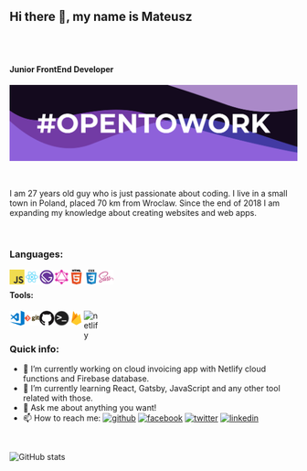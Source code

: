 ## Hi there 👋, my name is Mateusz

<br/>
<br/>

#### Junior FrontEnd Developer
![Junior FrontEnd Developer](https://raw.githubusercontent.com/SkowyrnyMG/SkowyrnyMG/master/bannerOTW.png)

<br/>

I am 27 years old guy who is just passionate about coding. I live in a small town in Poland, placed 70 km from Wroclaw. Since the end of 2018 I am expanding my knowledge about creating websites and web apps.

<br/>

### Languages:
<img align="left" alt="JavaScript" width="26px" src="https://raw.githubusercontent.com/github/explore/80688e429a7d4ef2fca1e82350fe8e3517d3494d/topics/javascript/javascript.png" />
<img align="left" alt="React" width="26px" src="https://raw.githubusercontent.com/github/explore/80688e429a7d4ef2fca1e82350fe8e3517d3494d/topics/react/react.png" />
<img align="left" alt="Gatsby" width="26px" src="https://raw.githubusercontent.com/github/explore/e94815998e4e0713912fed477a1f346ec04c3da2/topics/gatsby/gatsby.png" />
<img align="left" alt="GraphQL" width="26px" src="https://raw.githubusercontent.com/github/explore/80688e429a7d4ef2fca1e82350fe8e3517d3494d/topics/graphql/graphql.png" />
<img align="left" alt="HTML5" width="26px" src="https://raw.githubusercontent.com/github/explore/80688e429a7d4ef2fca1e82350fe8e3517d3494d/topics/html/html.png" />
<img align="left" alt="CSS3" width="26px" src="https://raw.githubusercontent.com/github/explore/80688e429a7d4ef2fca1e82350fe8e3517d3494d/topics/css/css.png" />
<img align="left" alt="Sass" width="26px" src="https://raw.githubusercontent.com/github/explore/80688e429a7d4ef2fca1e82350fe8e3517d3494d/topics/sass/sass.png" />
 
 <br/>

#### Tools:
<img align="left" alt="Visual Studio Code" width="26px" src="https://raw.githubusercontent.com/github/explore/80688e429a7d4ef2fca1e82350fe8e3517d3494d/topics/visual-studio-code/visual-studio-code.png" />
<img align="left" alt="Git" width="26px" src="https://raw.githubusercontent.com/github/explore/80688e429a7d4ef2fca1e82350fe8e3517d3494d/topics/git/git.png" />
<img align="left" alt="GitHub" width="26px" src="https://raw.githubusercontent.com/github/explore/78df643247d429f6cc873026c0622819ad797942/topics/github/github.png" />
<img align="left" alt="HTML5" width="26px" src="https://raw.githubusercontent.com/github/explore/80688e429a7d4ef2fca1e82350fe8e3517d3494d/topics/terminal/terminal.png" />
<img align="left" alt="firebase" width="26px" src="https://raw.githubusercontent.com/github/explore/e94815998e4e0713912fed477a1f346ec04c3da2/topics/firebase/firebase.png" />
<img align="left" alt="netlify" width="26px" src="https://www.netlify.com/img/press/logos/logomark.png" />

<br/>
<br/>

### Quick info:

- 🔭 I’m currently working on cloud invoicing app with Netlify cloud functions and Firebase database. 
- 🌱 I’m currently learning React, Gatsby, JavaScript and any other tool related with those. 
- 💬 Ask me about anything you want! 
- 📫 How to reach me: [<img src='https://cdn.jsdelivr.net/npm/simple-icons@3.0.1/icons/github.svg' alt='github' height='26'>](https://github.com/skowyrnymg)  [<img src='https://cdn.jsdelivr.net/npm/simple-icons@3.0.1/icons/facebook.svg' alt='facebook' height='26'>](https://www.facebook.com/mateusz.gruzla.3)  [<img src='https://cdn.jsdelivr.net/npm/simple-icons@3.0.1/icons/twitter.svg' alt='twitter' height='26'>](https://twitter.com/GruzlaMateusz)  [<img src='https://cdn.jsdelivr.net/npm/simple-icons@3.0.1/icons/linkedin.svg' alt='linkedin' height='26'>](https://www.linkedin.com/in/mateusz-gru%C5%BAla-99b0ab18b/)  

<br/>

![GitHub stats](https://github-readme-stats.vercel.app/api?username=skowyrnymg&show_icons=true)  
